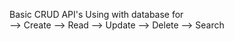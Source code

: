 Basic CRUD API's Using  with database for   
    --> Create 
    --> Read 
    --> Update 
    -->  Delete
    -->  Search